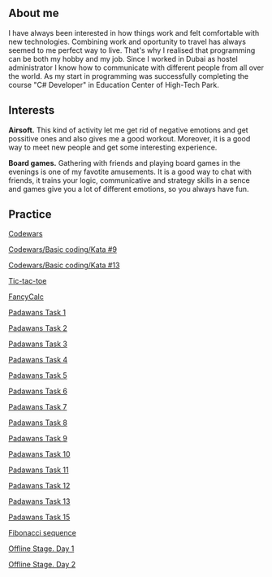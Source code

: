 ## About me
I have always been interested in how things work and felt comfortable with new technologies. Combining work and oportunity to travel has always seemed to me perfect way to live. That's why I realised that programming can be both my hobby and my job. 
Since I worked in Dubai as hostel administrator I know how to communicate with different people from all over the world. 
As my start in programming was successfully completing the course "C# Developer" in Education Center of High-Tech Park.

## Interests
**Airsoft.** This kind of activity let me get rid of negative emotions and get possitive ones and also gives me a good workout. Moreover, it is a good way to meet new people and get some interesting experience.

**Board games.** Gathering with friends and playing board games in the evenings is one of my favotite amusements. It is a good way to chat with friends, it trains your logic, communicative and strategy skills in a sence and games give you a lot of different emotions, so you always have fun.

## Practice
<a href="https://www.codewars.com/users/Alex_AP">Codewars</a>

<a href="https://github.com/AlexAnP/Convert-A-Hex-String-To-RGB">Codewars/Basic coding/Kata #9</a>

<a href="https://github.com/AlexAnP/Manipulate-URL-Parameters">Codewars/Basic coding/Kata #13</a>

<a href="https://github.com/AlexAnP/Tic-tac-toe">Tic-tac-toe</a>

<a href="https://github.com/AlexAnP/FancyCalc">FancyCalc</a>

<a href="https://github.com/AlexAnP/PadawansTask1">Padawans Task 1</a>

<a href="https://github.com/AlexAnP/PadawansTask2">Padawans Task 2</a>

<a href="https://github.com/AlexAnP/PadawansTask3">Padawans Task 3</a>

<a href="https://github.com/AlexAnP/PadawansTask4">Padawans Task 4</a>

<a href="https://github.com/AlexAnP/PadawansTask5">Padawans Task 5</a>

<a href="https://github.com/AlexAnP/PadawansTask6">Padawans Task 6</a>

<a href="https://github.com/AlexAnP/PadawansTask7">Padawans Task 7</a>

<a href="https://github.com/AlexAnP/PadawansTask8">Padawans Task 8</a>

<a href="https://github.com/AlexAnP/PadawansTask9">Padawans Task 9</a>

<a href="https://github.com/AlexAnP/PadawansTask10">Padawans Task 10</a>

<a href="https://github.com/AlexAnP/PadawansTask11">Padawans Task 11</a>

<a href="https://github.com/AlexAnP/PadawansTask12">Padawans Task 12</a>

<a href="https://github.com/AlexAnP/PadawansTask13">Padawans Task 13</a>

<a href="https://github.com/AlexAnP/PadawansTask15">Padawans Task 15</a>

<a href="https://github.com/AlexAnP/First_20_numbers">Fibonacci sequence</a>

<a href="https://github.com/AlexAnP/NET1.S.2019.Piskur.01">Offline Stage. Day 1</a>

<a href="https://github.com/AlexAnP/NET1.S.2019.Piskur.02">Offline Stage. Day 2</a>


